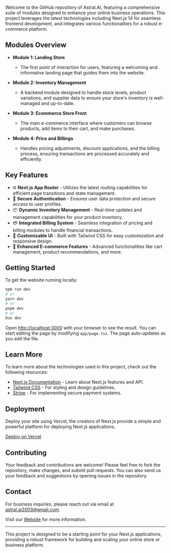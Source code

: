 Welcome to the GitHub repository of Astral.AI, featuring a comprehensive suite of modules designed to enhance your online business operations. This project leverages the latest technologies including Next.js 14 for seamless frontend development, and integrates various functionalities for a robust e-commerce platform.

## Modules Overview

- **Module 1: Landing Store**

  - The first point of interaction for users, featuring a welcoming and informative landing page that guides them into the website.

- **Module 2: Inventory Management**

  - A backend module designed to handle stock levels, product variations, and supplier data to ensure your store's inventory is well-managed and up-to-date.

- **Module 3: Ecommerce Store Front**

  - The main e-commerce interface where customers can browse products, add items to their cart, and make purchases.

- **Module 4: Price and Billings**
  - Handles pricing adjustments, discount applications, and the billing process, ensuring transactions are processed accurately and efficiently.

## Key Features

- 🌐 **Next.js App Router** - Utilizes the latest routing capabilities for efficient page transitions and state management.
- 🔐 **Secure Authentication** - Ensures user data protection and secure access to user profiles.
- 📦 **Dynamic Inventory Management** - Real-time updates and management capabilities for your product inventory.
- 💳 **Integrated Billing System** - Seamless integration of pricing and billing modules to handle financial transactions.
- 🎨 **Customizable UI** - Built with Tailwind CSS for easy customization and responsive design.
- 🛒 **Enhanced E-commerce Features** - Advanced functionalities like cart management, product recommendations, and more.

## Getting Started

To get the website running locally:

```bash
npm run dev
# or
yarn dev
# or
pnpm dev
# or
bun dev
```

Open [http://localhost:3000](http://localhost:3000) with your browser to see the result. You can start editing the page by modifying `app/page.tsx`. The page auto-updates as you edit the file.

## Learn More

To learn more about the technologies used in this project, check out the following resources:

- [Next.js Documentation](https://nextjs.org/docs) - Learn about Next.js features and API.
- [Tailwind CSS](https://tailwindcss.com) - For styling and design guidelines.
- [Stripe](https://stripe.com) - For implementing secure payment systems.

## Deployment

Deploy your site using Vercel, the creators of Next.js provide a simple and powerful platform for deploying Next.js applications.

[Deploy on Vercel](https://vercel.com/new?utm_medium=default-template&filter=next.js&utm_source=create-next-app&utm_campaign=create-next-app-readme)

## Contributing

Your feedback and contributions are welcome! Please feel free to fork the repository, make changes, and submit pull requests. You can also send us your feedback and suggestions by opening issues in the repository.

## Contact

For business inquiries, please reach out via email at [astral.ai2003@gmail.com](mailto:astral.ai2003@gmail.com).

Visit our [Website](https://astralai.vercel.app/) for more information.

---

This project is designed to be a starting point for your Next.js applications, providing a robust framework for building and scaling your online store or business platform.
